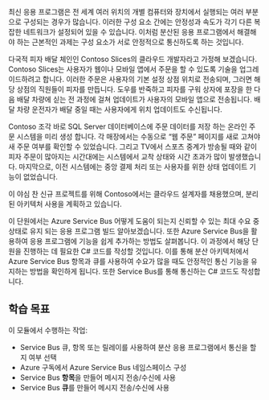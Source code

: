 최신 응용 프로그램은 전 세계 여러 위치의 개별 컴퓨터와 장치에서 실행되는 여러 부분으로 구성되는 경우가 많습니다. 이러한 구성 요소 간에는 안정성과 속도가 각기 다른 복잡한 네트워크가 설정되어 있을 수 있습니다. 이처럼 분산된 응용 프로그램에서 해결해야 하는 근본적인 과제는 구성 요소가 서로 안정적으로 통신하도록 하는 것입니다.

다국적 피자 배달 체인인 Contoso Slices의 클라우드 개발자라고 가정해 보겠습니다. Contoso Slices는 사용자가 웹이나 모바일 앱에서 주문을 할 수 있도록 기술을 업그레이드하려고 합니다. 이러한 주문은 사용자의 기본 설정 상점 위치로 전송되며, 그러면 해당 상점의 직원들이 피자를 만듭니다. 도우를 반죽하고 피자를 구워 상자에 포장을 한 다음 배달 차량에 싣는 전 과정에 걸쳐 업데이트가 사용자의 모바일 앱으로 전송됩니다. 배달 차량 운전자가 배달 중일 때는 사용자에게 위치 업데이트도 수신됩니다. 

Contoso 조각 바로 SQL Server 데이터베이스에 주문 데이터를 저장 하는 온라인 주문 시스템을 미리 생성 합니다. 각 매장에서는 수동으로 “웹 주문” 페이지를 새로 고쳐야 새 주문 여부를 확인할 수 있었습니다. 그리고 TV에서 스포츠 중계가 방송될 때와 같이 피자 주문이 많아지는 시간대에는 시스템에서 교착 상태와 시간 초과가 많이 발생했습니다. 마지막으로, 이전 시스템에는 중앙 결제 처리 또는 사용자를 위한 상태 업데이트 기능이 없었습니다.

이 야심 찬 신규 프로젝트를 위해 Contoso에서는 클라우드 설계자를 채용했으며, 분리된 아키텍처 사용을 계획하고 있습니다. 

이 단원에서는 Azure Service Bus 어떻게 도움이 되는지 신뢰할 수 있는 최대 수요 중 상태로 유지 되는 응용 프로그램 빌드 알아보겠습니다. 또한 Azure Service Bus을 활용하여 응용 프로그램에 기능을 쉽게 추가하는 방법도 살펴봅니다. 이 과정에서 해당 단원을 진행하는 데 필요한 C# 코드를 작성할 것입니다. 이를 통해 분산 아키텍처에서 Azure Service Bus 항목과 큐를 사용하여 수요가 많을 때도 안정적인 통신 기능을 유지하는 방법을 확인하게 됩니다. 또한 Service Bus를 통해 통신하는 C# 코드도 작성합니다.

## <a name="learning-objectives"></a>학습 목표

이 모듈에서 수행하는 작업:
- Service Bus 큐, 항목 또는 릴레이를 사용하여 분산 응용 프로그램에서 통신을 할지 여부 선택
- Azure 구독에서 Azure Service Bus 네임스페이스 구성
- Service Bus **항목**을 만들어 메시지 전송/수신에 사용
- Service Bus **큐**를 만들어 메시지 전송/수신에 사용
